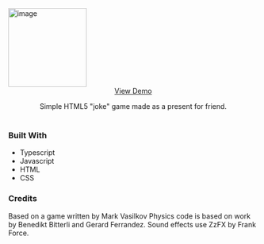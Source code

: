 

<!-- PROJECT LOGO -->

<img width="158" alt="image" src="https://github.com/PioterAndrzejewski/help_golec/assets/109315248/c4c792bc-aeb2-44d3-8eaa-14fc957aae56">


<br />
<div align="center">
<a href="https://pioterandrzejewski.github.io/help_golec/">View Demo</a> <br>
  <p align="center">
Simple HTML5 "joke" game made as a present for friend. 
    <br />
    <br />
  </p>
</div>

### Built With

- Typescript
- Javascript
- HTML
- CSS

### Credits

Based on a game written by Mark Vasilkov
Physics code is based on work by Benedikt Bitterli and Gerard Ferrandez.
Sound effects use ZzFX by Frank Force.
